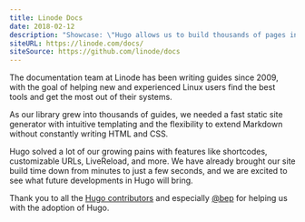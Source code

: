 ```yaml
---
title: Linode Docs
date: 2018-02-12
description: "Showcase: \"Hugo allows us to build thousands of pages in seconds.\""
siteURL: https://linode.com/docs/
siteSource: https://github.com/linode/docs
---
```


The documentation team at Linode has been writing guides since 2009, with the goal of helping new and experienced Linux users find the best tools and get the most out of their systems.

As our library grew into thousands of guides, we needed a fast static site generator with intuitive templating and the flexibility to extend Markdown without constantly writing HTML and CSS.

Hugo solved a lot of our growing pains with features like shortcodes, customizable URLs, LiveReload, and more. We have already brought our site build time down from minutes to just a few seconds, and we are excited to see what future developments in Hugo will bring.

Thank you to all the [Hugo contributors](https://github.com/sunwei/hugoverse/pkg/hugo/graphs/contributors) and  especially [@bep](https://github.com/bep) for helping us with the adoption of Hugo.
